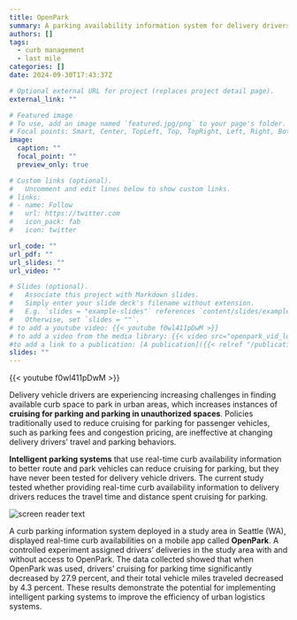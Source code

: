 ```yaml
---
title: OpenPark
summary: A parking availability information system for delivery drivers
authors: []
tags:
  - curb management
  - last mile 
categories: []
date: 2024-09-30T17:43:37Z

# Optional external URL for project (replaces project detail page).
external_link: ""

# Featured image
# To use, add an image named `featured.jpg/png` to your page's folder.
# Focal points: Smart, Center, TopLeft, Top, TopRight, Left, Right, BottomLeft, Bottom, BottomRight.
image:
  caption: ""
  focal_point: ""
  preview_only: true

# Custom links (optional).
#   Uncomment and edit lines below to show custom links.
# links:
# - name: Follow
#   url: https://twitter.com
#   icon_pack: fab
#   icon: twitter

url_code: ""
url_pdf: ""
url_slides: ""
url_video: ""

# Slides (optional).
#   Associate this project with Markdown slides.
#   Simply enter your slide deck's filename without extension.
#   E.g. `slides = "example-slides"` references `content/slides/example-slides.md`.
#   Otherwise, set `slides = ""`.
# to add a youtube video: {{< youtube f0wl411pDwM >}}
# to add a video from the media library: {{< video src="openpark_vid_low.mp4" controls="yes" >}}
#to add a link to a publication: [A publication]({{< relref "/publication/dallachiara-2022-app" >}})
slides: ""
---
```


{{< youtube f0wl411pDwM >}}

Delivery vehicle drivers are experiencing increasing challenges in finding available curb space to park in urban areas, which increases instances of **cruising for parking and parking in unauthorized spaces**. Policies traditionally used to reduce cruising for parking for passenger vehicles, such as parking fees and congestion pricing, are ineffective at changing delivery drivers’ travel and parking behaviors. 

**Intelligent parking systems** that use real-time curb availability information to better route and park vehicles can reduce cruising for parking, but they have never been tested for delivery vehicle drivers. The current study tested whether providing real-time curb availability information to delivery drivers reduces the travel time and distance spent cruising for parking. 

![screen reader text](openpark_sensors.jpg "Curb proximity sensors were deployed in a 10-block study area in the Belltown neighborhood of Seattle")

A curb parking information system deployed in a study area in Seattle (WA), displayed real-time curb availabilities on a mobile app called **OpenPark**. A controlled experiment assigned drivers’ deliveries in the study area with and without access to OpenPark. The data collected showed that when OpenPark was used, drivers’ cruising for parking time significantly decreased by 27.9 percent, and their total vehicle miles traveled decreased by 4.3 percent. These results demonstrate the potential for implementing intelligent parking systems to improve the efficiency of urban logistics systems.






